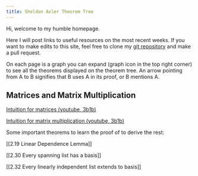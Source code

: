 ```yaml
---
title: Sheldon Axler Theorem Tree
---
```


Hi, welcome to my humble homepage.

Here I will post links to useful resources on the most recent weeks. If you want to make edits to this site, feel free to clone my [git repository](https://github.com/NickC64/MAT224-Quartz.git) and make a pull request.

On each page is a graph you can expand (graph icon in the top right corner) to see all the theorems displayed on the theorem tree. An arrow pointing from A to B signifies that B uses A in its proof, or B mentions A.

<h2>Matrices and Matrix Multiplication</h2>

[Intuition for matrices (youtube, 3b1b)](https://www.youtube.com/watch?v=kYB8IZa5AuE)

[Intuition for matrix multiplication (youtube, 3b1b)](https://www.youtube.com/watch?v=XkY2DOUCWMU)

Some important theorems to learn the proof of to derive the rest: 

[[2.19 Linear Dependence Lemma]]

[[2.30 Every spanning list has a basis]]

[[2.32 Every linearly independent list extends to basis]]

